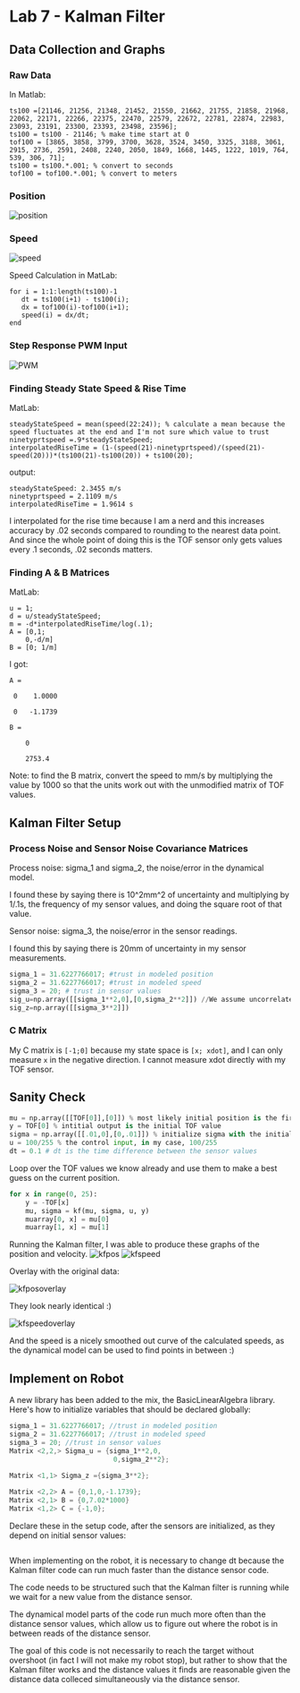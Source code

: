 # Lab 7 - Kalman Filter

## Data Collection and Graphs
### Raw Data
In Matlab:
```
ts100 =[21146, 21256, 21348, 21452, 21550, 21662, 21755, 21858, 21968, 22062, 22171, 22266, 22375, 22470, 22579, 22672, 22781, 22874, 22983, 23093, 23191, 23300, 23393, 23498, 23596];
ts100 = ts100 - 21146; % make time start at 0
tof100 = [3865, 3858, 3799, 3700, 3628, 3524, 3450, 3325, 3188, 3061, 2915, 2736, 2591, 2408, 2240, 2050, 1849, 1668, 1445, 1222, 1019, 764, 539, 306, 71];
ts100 = ts100.*.001; % convert to seconds
tof100 = tof100.*.001; % convert to meters
```
### Position
![position](../images/lab7positionnew.png)
### Speed
![speed](../images/lab7computedspeed.png)

Speed Calculation in MatLab:
```
for i = 1:1:length(ts100)-1
   dt = ts100(i+1) - ts100(i);
   dx = tof100(i)-tof100(i+1);
   speed(i) = dx/dt;
end
```
### Step Response PWM Input
![PWM](../images/lab7pwm.png)

### Finding Steady State Speed & Rise Time
MatLab:
```
steadyStateSpeed = mean(speed(22:24)); % calculate a mean because the speed fluctuates at the end and I'm not sure which value to trust
ninetyprtspeed =.9*steadyStateSpeed;
interpolatedRiseTime = (1-(speed(21)-ninetyprtspeed)/(speed(21)-speed(20)))*(ts100(21)-ts100(20)) + ts100(20);
```
output:
```
steadyStateSpeed: 2.3455 m/s
ninetyprtspeed = 2.1109 m/s
interpolatedRiseTime = 1.9614 s
```
I interpolated for the rise time because I am a nerd and this increases accuracy by .02 seconds compared to rounding to the nearest data point. And since the whole point of doing this is the TOF sensor only gets values every .1 seconds, .02 seconds matters.

### Finding A & B Matrices
MatLab:
```
u = 1;
d = u/steadyStateSpeed;
m = -d*interpolatedRiseTime/log(.1);
A = [0,1;
    0,-d/m]
B = [0; 1/m]
```
I got:
```
A =

 0    1.0000

 0   -1.1739

B = 

    0

    2753.4
```
Note: to find the B matrix, convert the speed to mm/s by multiplying the value by 1000 so that the units work out with the unmodified matrix of TOF values.

## Kalman Filter Setup
### Process Noise and Sensor Noise Covariance Matrices
Process noise: sigma_1 and sigma_2, the noise/error in the dynamical model.

I found these by saying there is 10^2mm^2 of uncertainty and multiplying by 1/.1s, the frequency of my sensor values, and doing the square root of that value.

Sensor noise: sigma_3, the noise/error in the sensor readings.

I found this by saying there is 20mm of uncertainty in my sensor measurements.

```py
sigma_1 = 31.6227766017; #trust in modeled position
sigma_2 = 31.6227766017; #trust in modeled speed
sigma_3 = 20; # trust in sensor values
sig_u=np.array([[sigma_1**2,0],[0,sigma_2**2]]) //We assume uncorrelated noise, therefore a diagonal matrix works.
sig_z=np.array([[sigma_3**2]])
```

### C Matrix
My C matrix is `[-1;0]` because my state space is `[x; xdot]`, and I can only measure `x` in the negative direction. I cannot measure xdot directly with my TOF sensor.

## Sanity Check
```py
mu = np.array([[TOF[0]],[0]]) % most likely initial position is the first TOF value, most likely initial speed is 0
y = TOF[0] % intitial output is the initial TOF value
sigma = np.array([[.01,0],[0,.01]]) % initialize sigma with the initial uncertainty in position and velocity. keep these numbers low as I am relatively confident the mu values are very close to correct
u = 100/255 % the control input, in my case, 100/255
dt = 0.1 # dt is the time difference between the sensor values
```

Loop over the TOF values we know already and use them to make a best guess on the current position.

```py
for x in range(0, 25):
    y = -TOF[x]
    mu, sigma = kf(mu, sigma, u, y)
    muarray[0, x] = mu[0]
    muarray[1, x] = mu[1]
```
Running the Kalman filter, I was able to produce these graphs of the position and velocity.
![kfpos](../images/lab7kalmanposition.png)
![kfspeed](../images/lab7kalmanspeed.png)

Overlay with the original data:


![kfposoverlay](../images/lab7kfoverlaypos.png)


They look nearly identical :)

![kfspeedoverlay](../images/lab7kfspeedoverlay.png)


And the speed is a nicely smoothed out curve of the calculated speeds, as the dynamical model can be used to find points in between :)

## Implement on Robot
A new library has been added to the mix, the BasicLinearAlgebra library.
Here's how to initialize variables that should be declared globally:
```cpp
sigma_1 = 31.6227766017; //trust in modeled position
sigma_2 = 31.6227766017; //trust in modeled speed
sigma_3 = 20; //trust in sensor values
Matrix <2,2,> Sigma_u = {sigma_1**2,0,
                          0,sigma_2**2};
                          
Matrix <1,1> Sigma_z ={sigma_3**2};

Matrix <2,2> A = {0,1,0,-1.1739};
Matrix <2,1> B = {0,7.02*1000}
Matrix <1,2> C = {-1,0};
```

Declare these in the setup code, after the sensors are initialized, as they depend on initial sensor values:
```cpp

```

When implementing on the robot, it is necessary to change dt because the Kalman filter code can run much faster than the distance sensor code.

The code needs to be structured such that the Kalman filter is running while we wait for a new value from the distance sensor.

The dynamical model parts of the code run much more often than the distance sensor values, which allow us to figure out where the robot is in between reads of the distance sensor.

The goal of this code is not necessarily to reach the target without overshoot (in fact I will not make my robot stop), but rather to show that the Kalman filter works and the distance values it finds are reasonable given the distance data colleced simultaneously via the distance sensor.